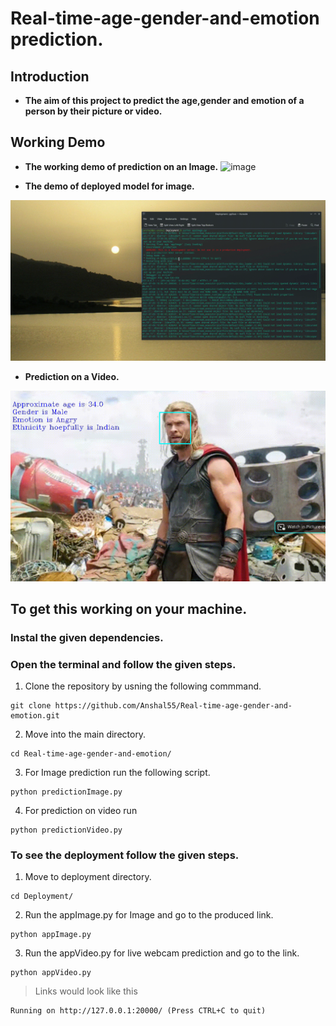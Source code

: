 # **Real-time-age-gender-and-emotion prediction.**

## **Introduction**
- **The aim of this project to predict the age,gender and emotion of a person by their picture or video.**

## Working Demo
- **The working demo of prediction on an Image.**
![image](https://user-images.githubusercontent.com/54211313/125079482-4da73800-e0e1-11eb-867c-59e5a923fb5f.png)

- **The demo of deployed model for image.**

![DEmo_Flask](https://github.com/Anshal55/Real-time-age-gender-and-emotion/blob/main/Demo/img_pred_flask.gif)

- **Prediction on a Video.**

![Video](https://github.com/Anshal55/Real-time-age-gender-and-emotion/blob/main/Demo/img_pred.gif)


## **To get this working on your machine.**
### Instal the given dependencies.
### Open the terminal and follow the given steps.
1. Clone the repository by usning the following commmand.
```
git clone https://github.com/Anshal55/Real-time-age-gender-and-emotion.git
```
2. Move into the main directory.
```
cd Real-time-age-gender-and-emotion/
```
3. For Image prediction run the following script.
```
python predictionImage.py
```
4. For prediction on video run
```
python predictionVideo.py
```

### To see the deployment follow the given steps.
1. Move to deployment directory.
```
cd Deployment/
```
2. Run the appImage.py for Image and go to the produced link.
```
python appImage.py
```
3. Run the appVideo.py for live webcam prediction and go to the link.
```
python appVideo.py
```

> Links would look like this 
```
Running on http://127.0.0.1:20000/ (Press CTRL+C to quit)
```


